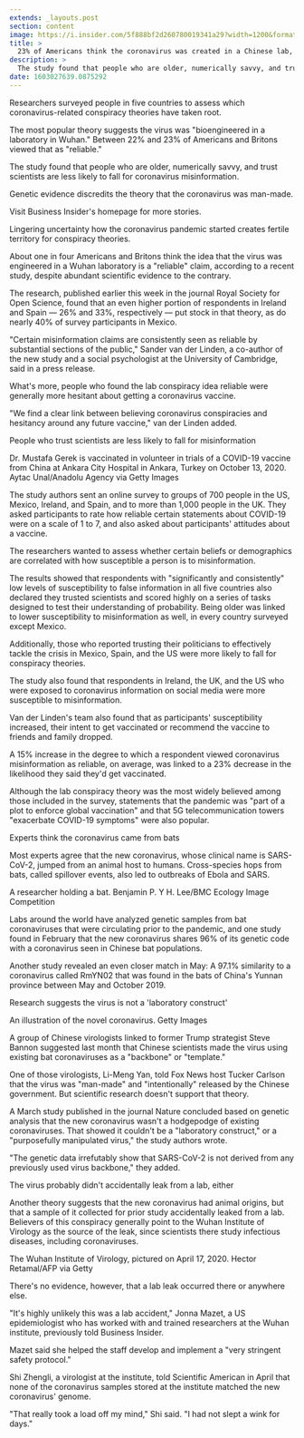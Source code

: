 ```yaml
--- 
extends: _layouts.post 
section: content 
image: https://i.insider.com/5f888bf2d260780019341a29?width=1200&format=jpeg 
title: > 
  23% of Americans think the coronavirus was created in a Chinese lab, a survey suggests. Here's why that conspiracy theory is bogus. 
description: > 
  The study found that people who are older, numerically savvy, and trust scientists are less likely to fall for coronavirus misinformation.What's more, people who found the lab conspiracy idea reliable were generally more hesitant about getting a coronavirus vaccine.Although the lab conspiracy theory was the most widely believed among those included in the survey, statements that the pandemic was "part of a plot to enforce global vaccination" and that 5G telecommunication towers "exacerbate COVID-19 symptoms" were also popular.The Wuhan Institute of Virology, pictured on April 17, 2020."It's highly unlikely this was a lab accident," Jonna Mazet, a US epidemiologist who has worked with and trained researchers at the Wuhan institute, previously told Business Insider. 
date: 1603027639.0875292 
--- 
```

Researchers surveyed people in five countries to assess which coronavirus-related conspiracy theories have taken root.

The most popular theory suggests the virus was "bioengineered in a laboratory in Wuhan." Between 22% and 23% of Americans and Britons viewed that as "reliable."

The study found that people who are older, numerically savvy, and trust scientists are less likely to fall for coronavirus misinformation.

Genetic evidence discredits the theory that the coronavirus was man-made.

Visit Business Insider's homepage for more stories.

Lingering uncertainty how the coronavirus pandemic started creates fertile territory for conspiracy theories.

About one in four Americans and Britons think the idea that the virus was engineered in a Wuhan laboratory is a "reliable" claim, according to a recent study, despite abundant scientific evidence to the contrary.

The research, published earlier this week in the journal Royal Society for Open Science, found that an even higher portion of respondents in Ireland and Spain — 26% and 33%, respectively — put stock in that theory, as do nearly 40% of survey participants in Mexico.

"Certain misinformation claims are consistently seen as reliable by substantial sections of the public," Sander van der Linden, a co-author of the new study and a social psychologist at the University of Cambridge, said in a press release.

What's more, people who found the lab conspiracy idea reliable were generally more hesitant about getting a coronavirus vaccine.

"We find a clear link between believing coronavirus conspiracies and hesitancy around any future vaccine," van der Linden added.

People who trust scientists are less likely to fall for misinformation

Dr. Mustafa Gerek is vaccinated in volunteer in trials of a COVID-19 vaccine from China at Ankara City Hospital in Ankara, Turkey on October 13, 2020. Aytac Unal/Anadolu Agency via Getty Images

The study authors sent an online survey to groups of 700 people in the US, Mexico, Ireland, and Spain, and to more than 1,000 people in the UK. They asked participants to rate how reliable certain statements about COVID-19 were on a scale of 1 to 7, and also asked about participants' attitudes about a vaccine.

The researchers wanted to assess whether certain beliefs or demographics are correlated with how susceptible a person is to misinformation.

The results showed that respondents with "significantly and consistently" low levels of susceptibility to false information in all five countries also declared they trusted scientists and scored highly on a series of tasks designed to test their understanding of probability. Being older was linked to lower susceptibility to misinformation as well, in every country surveyed except Mexico.

Additionally, those who reported trusting their politicians to effectively tackle the crisis in Mexico, Spain, and the US were more likely to fall for conspiracy theories.

The study also found that respondents in Ireland, the UK, and the US who were exposed to coronavirus information on social media were more susceptible to misinformation.

Van der Linden's team also found that as participants' susceptibility increased, their intent to get vaccinated or recommend the vaccine to friends and family dropped.

A 15% increase in the degree to which a respondent viewed coronavirus misinformation as reliable, on average, was linked to a 23% decrease in the likelihood they said they'd get vaccinated.

Although the lab conspiracy theory was the most widely believed among those included in the survey, statements that the pandemic was "part of a plot to enforce global vaccination" and that 5G telecommunication towers "exacerbate COVID-19 symptoms" were also popular.

Experts think the coronavirus came from bats

Most experts agree that the new coronavirus, whose clinical name is SARS-CoV-2, jumped from an animal host to humans. Cross-species hops from bats, called spillover events, also led to outbreaks of Ebola and SARS.

A researcher holding a bat. Benjamin P. Y H. Lee/BMC Ecology Image Competition

Labs around the world have analyzed genetic samples from bat coronaviruses that were circulating prior to the pandemic, and one study found in February that the new coronavirus shares 96% of its genetic code with a coronavirus seen in Chinese bat populations.

Another study revealed an even closer match in May: A 97.1% similarity to a coronavirus called RmYN02 that was found in the bats of China's Yunnan province between May and October 2019.

Research suggests the virus is not a 'laboratory construct'

An illustration of the novel coronavirus. Getty Images

A group of Chinese virologists linked to former Trump strategist Steve Bannon suggested last month that Chinese scientists made the virus using existing bat coronaviruses as a "backbone" or "template."

One of those virologists, Li-Meng Yan, told Fox News host Tucker Carlson that the virus was "man-made" and "intentionally" released by the Chinese government. But scientific research doesn't support that theory.

A March study published in the journal Nature concluded based on genetic analysis that the new coronavirus wasn't a hodgepodge of existing coronaviruses. That showed it couldn't be a "laboratory construct," or a "purposefully manipulated virus," the study authors wrote.

"The genetic data irrefutably show that SARS-CoV-2 is not derived from any previously used virus backbone," they added.

The virus probably didn't accidentally leak from a lab, either

Another theory suggests that the new coronavirus had animal origins, but that a sample of it collected for prior study accidentally leaked from a lab. Believers of this conspiracy generally point to the Wuhan Institute of Virology as the source of the leak, since scientists there study infectious diseases, including coronaviruses.

The Wuhan Institute of Virology, pictured on April 17, 2020. Hector Retamal/AFP via Getty

There's no evidence, however, that a lab leak occurred there or anywhere else.

"It's highly unlikely this was a lab accident," Jonna Mazet, a US epidemiologist who has worked with and trained researchers at the Wuhan institute, previously told Business Insider.

Mazet said she helped the staff develop and implement a "very stringent safety protocol."

Shi Zhengli, a virologist at the institute, told Scientific American in April that none of the coronavirus samples stored at the institute matched the new coronavirus' genome.

"That really took a load off my mind," Shi said. "I had not slept a wink for days."